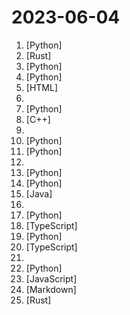 # 2023-06-04

1. [](https://github.comundefined "Backup of magnets from RARBG") [Python]
2. [](https://github.comundefined "大麦网自动购票, 支持docker一键部署。Damai automatically purchases tickets, running in docker container.") [Rust]
3. [](https://github.comundefined "Chat with your documents on your local device using GPT models. No data leaves your device and 100% private.") [Python]
4. [](https://github.comundefined "<⚡️> SuperAGI - A dev-first open source autonomous AI agent framework. Enabling developers to build, manage & run useful autonomous agents quickly and reliably.") [Python]
5. [](https://github.comundefined "用 Vue3 和 Go 搭建的微软 New Bing 演示站点，拥有一致的 UI 体验，支持 ChatGPT 提示词，国内可用。") [HTML]
6. [](https://github.comundefined "Curated list of project-based tutorials") 
7. [](https://github.comundefined "AITemplate is a Python framework which renders neural network into high performance CUDA/HIP C++ code. Specialized for FP16 TensorCore (NVIDIA GPU) and MatrixCore (AMD GPU) inference.") [Python]
8. [](https://github.comundefined "gpt4all: an ecosystem of open-source chatbots trained on a massive collections of clean assistant data including code, stories and dialogue") [C++]
9. [](https://github.comundefined "Collection of Summer 2023 & Summer 2024 tech internships!") 
10. [](https://github.comundefined "Ray Aviary - evaluate multiple LLMs easily") [Python]
11. [](https://github.comundefined "百亿参数的中英文双语基座大模型") [Python]
12. [](https://github.comundefined "科技爱好者周刊，每周五发布") 
13. [](https://github.comundefined "Interact privately with your documents using the power of GPT, 100% privately, no data leaks") [Python]
14. [](https://github.comundefined "") [Python]
15. [](https://github.comundefined "SeaTunnel is a distributed, high-performance data integration platform for the synchronization and transformation of massive data (offline & real-time).") [Java]
16. [](https://github.comundefined "") 
17. [](https://github.comundefined "langchain-ChatGLM, local knowledge based ChatGLM with langchain ｜ 基于本地知识库的 ChatGLM 问答") [Python]
18. [](https://github.comundefined "The browserless Chrome service in Docker. Run on our cloud, or bring your own.") [TypeScript]
19. [](https://github.comundefined "⚡ Building applications with LLMs through composability ⚡") [Python]
20. [](https://github.comundefined "Beautifully designed components built with Radix UI and Tailwind CSS.") [TypeScript]
21. [](https://github.comundefined "天涯 kkndme 神贴聊房价") 
22. [](https://github.comundefined "") [Python]
23. [](https://github.comundefined "闻达：一个LLM调用平台。为小模型外挂知识库查找和设计自动执行动作，实现不亚于于大模型的生成能力") [JavaScript]
24. [](https://github.comundefined "Open source documentation of Microsoft Azure") [Markdown]
25. [](https://github.comundefined "A new markup-based typesetting system that is powerful and easy to learn.") [Rust]
